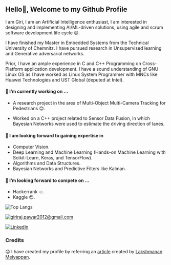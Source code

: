 ## Hello👋, Welcome to my Github Profile 
I am Giri, I am an Artificial Intelligence enthusiast, I am interested in designing and implementing AI/ML-driven solutions, using agile and scrum software development life cycle :blush:.

I have finished my Master in Embedded Systems from the Technical University of Chemnitz. I have pursued research in Unsupervised learning and Generative adversarial networks.

Prior, I have an ample experience in C and C++ Programming on Cross-Platform application development. I have a sound understanding of GNU Linux OS as I have worked as Linux System Programmer with MNCs like Huawei Technologies and UST Global (deputed at Intel).

#### 🔭 I’m currently working on ...
* A research project in the area of Multi-Object Multi-Camera Tracking for Pedestrians :heart_eyes:.

* Worked on a C++ project related to Sensor Data Fusion, in which Bayesian Networks were used to estimate the driving direction of lanes. 

#### 🌱 I am looking forward to gaining expertise in
* Computer Vision.
* Deep Learning and Machine Learning (Hands-on Machine Learning with Scikit-Learn, Keras, and TensorFlow).
* Algorithms and Data Structures.
* Bayesian Networks and Predictive Filters like Kalman.

#### 👯 I’m looking forward to compete on ...
* Hackerrank :relaxed:.
* Kaggle :heart_eyes:.

<!-- ![Overall Stats](https://github-readme-stats.vercel.app/api?username=rebelgiri&count_private=true&show_icons=true&hide=contribs) -->

![Top Langs](https://github-readme-stats.vercel.app/api/top-langs/?username=rebelgiri&layout=compact)


<a href="mailto:giriraj.pawar2012@gmail.com">![giriraj.pawar2012@gmail.com](https://img.shields.io/badge/Gmail-D14836?style=for-the-badge&logo=gmail&logoColor=white)</a>

<a href="https://www.linkedin.com/in/rebelgiri/">![LinkedIn](https://img.shields.io/badge/LinkedIn-0077B5?style=for-the-badge&logo=linkedin&logoColor=white)</a>


### Credits

:blush: I have created my profile by referring an [article](https://laxmena.com/posts/github-pofile-readme) created by [Lakshmanan Meiyappan](https://github.com/laxmena).

